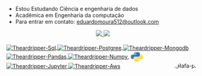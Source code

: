 - Estou Estudando Ciência e engenharia de dados
- Acadêmica em Engenharia da computação
- Para entrar em contato: eduardomoura512@outlook.com
<div align="center">
  <a href="https://github.com/Theardripper">
  <img height="180em" src="https://github-readme-stats.vercel.app/api?username=Theardripper&show_icons=true&theme=dracula&include_all_commits=true&count_private=true"/>
  <img height="180em" src="https://github-readme-stats.vercel.app/api/top-langs/?username=Theardripper&layout=compact&langs_count=7&theme=dracula"/>
</div>
  
  <div style="display: inline_block"><br>
  <img align="center" alt="Theardripper-Sql" height="30" width="40" src="https://cdn.jsdelivr.net/gh/devicons/devicon/icons/mysql/mysql-original.svg">
  <img align="center" alt="Theardripper-Postgree" height="30" width="40" src="https://cdn.jsdelivr.net/gh/devicons/devicon/icons/postgresql/postgresql-original.svg"">
  <img align="center" alt="Theardripper-Mongodb" height="30" width="40" src="https://cdn.jsdelivr.net/gh/devicons/devicon/icons/mongodb/mongodb-original.svg"">
  <img align="center" alt="Theardripper-Pandas" height="30" width="40" src="https://cdn.jsdelivr.net/gh/devicons/devicon/icons/pandas/pandas-original-wordmark.svg"">
  <img align="center" alt="Theardripper-Numpy" height="30" width="40" src="https://cdn.jsdelivr.net/gh/devicons/devicon/icons/numpy/numpy-original.svg"">
  <img align="center" alt="Theardripper-Python" height="30" width="40" src="https://raw.githubusercontent.com/devicons/devicon/master/icons/python/python-original.svg">
  <img align="center" alt="Theardripper-Jupyter" height="30" width="40" src="https://cdn.jsdelivr.net/gh/devicons/devicon/icons/jupyter/jupyter-original-wordmark.svg"">
  <img align="center" alt="Theardripper-Aws" height="30" width="40" src="https://icongr.am/devicon/amazonwebservices-original.svg"">
  <img align="right" alt="Rafa-pic" height="150" style="border-radius:50px;" src="https://media.discordapp.net/attachments/639956127056134178/890373478988013628/Publicacoes_Instagram_1_1.png?width=676&height=676">
</div>

